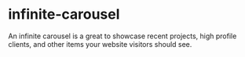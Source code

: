 # infinite-carousel
An infinite carousel is a great to showcase recent projects, high profile clients, and other items your website visitors should see. 
